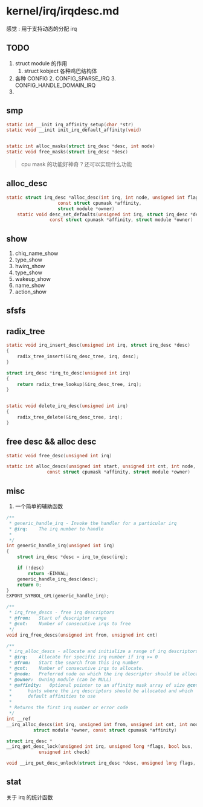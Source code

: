 # kernel/irq/irqdesc.md

感觉 : 用于支持动态的分配 irq

## TODO
1. struct module 的作用
    1. struct kobject  各种鸡巴结构体
2. 各种 CONFIG
    2. CONFIG_SPARSE_IRQ
    3. CONFIG_HANDLE_DOMAIN_IRQ
3. 

## smp 

```c
static int __init irq_affinity_setup(char *str)
static void __init init_irq_default_affinity(void)


static int alloc_masks(struct irq_desc *desc, int node)
static void free_masks(struct irq_desc *desc)
```
> cpu mask 的功能好神奇 ? 还可以实现什么功能


## alloc_desc
```c
static struct irq_desc *alloc_desc(int irq, int node, unsigned int flags,
				   const struct cpumask *affinity,
				   struct module *owner)
    static void desc_set_defaults(unsigned int irq, struct irq_desc *desc, int node,
                const struct cpumask *affinity, struct module *owner)
```

## show
1. chiq_name_show
2. type_show
3. hwirq_show
4. type_show
5. wakeup_show
6. name_show
7. action_show

## sfsfs


## radix_tree

```c
static void irq_insert_desc(unsigned int irq, struct irq_desc *desc)
{
	radix_tree_insert(&irq_desc_tree, irq, desc);
}

struct irq_desc *irq_to_desc(unsigned int irq)
{
	return radix_tree_lookup(&irq_desc_tree, irq);
}


static void delete_irq_desc(unsigned int irq)
{
	radix_tree_delete(&irq_desc_tree, irq);
}
```



## free desc && alloc desc

```c
static void free_desc(unsigned int irq)

static int alloc_descs(unsigned int start, unsigned int cnt, int node,
		       const struct cpumask *affinity, struct module *owner)
```


## misc

1. 一个简单的辅助函数
```c
/**
 * generic_handle_irq - Invoke the handler for a particular irq
 * @irq:	The irq number to handle
 *
 */
int generic_handle_irq(unsigned int irq)
{
	struct irq_desc *desc = irq_to_desc(irq);

	if (!desc)
		return -EINVAL;
	generic_handle_irq_desc(desc);
	return 0;
}
EXPORT_SYMBOL_GPL(generic_handle_irq);
```


```c
/**
 * irq_free_descs - free irq descriptors
 * @from:	Start of descriptor range
 * @cnt:	Number of consecutive irqs to free
 */
void irq_free_descs(unsigned int from, unsigned int cnt)

/**
 * irq_alloc_descs - allocate and initialize a range of irq descriptors
 * @irq:	Allocate for specific irq number if irq >= 0
 * @from:	Start the search from this irq number
 * @cnt:	Number of consecutive irqs to allocate.
 * @node:	Preferred node on which the irq descriptor should be allocated
 * @owner:	Owning module (can be NULL)
 * @affinity:	Optional pointer to an affinity mask array of size @cnt which
 *		hints where the irq descriptors should be allocated and which
 *		default affinities to use
 *
 * Returns the first irq number or error code
 */
int __ref
__irq_alloc_descs(int irq, unsigned int from, unsigned int cnt, int node,
		  struct module *owner, const struct cpumask *affinity)
```

```c
struct irq_desc *
__irq_get_desc_lock(unsigned int irq, unsigned long *flags, bool bus,
		    unsigned int check)

void __irq_put_desc_unlock(struct irq_desc *desc, unsigned long flags, bool bus)
```

## stat

关于 irq 的统计函数

